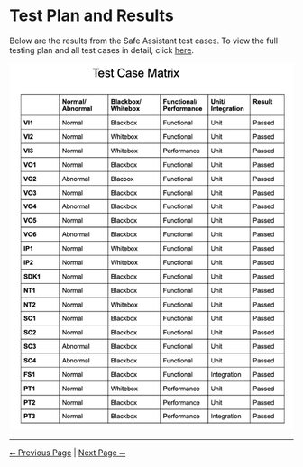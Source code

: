 # Test Plan and Results

Below are the results from the Safe Assistant test cases. To view the full testing plan and all test cases in detail, click [here](../Test%20Plan.pdf).

![Results](Results.png)

---

[⭠ Previous Page](02-user-interface-specification.md) | [Next Page ⭢](04-user-manual.md)
